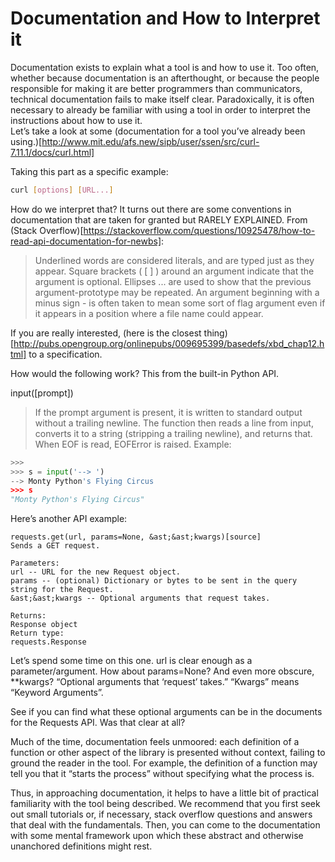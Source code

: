 # Documentation and How to Interpret it

Documentation exists to explain what a tool is and how to use it. Too often, whether because documentation is an afterthought, or because the people responsible for making it are better programmers than communicators, technical documentation fails to make itself clear. Paradoxically, it is often necessary to already be familiar with using a tool in order to interpret the instructions about how to use it.  
Let’s take a look at some (documentation for a tool you’ve already been using.)[http://www.mit.edu/afs.new/sipb/user/ssen/src/curl-7.11.1/docs/curl.html]

Taking this part as a specific example: 
```bash
curl [options] [URL...]
```

How do we interpret that? It turns out there are some conventions in documentation that are taken for granted but RARELY EXPLAINED. From (Stack Overflow)[https://stackoverflow.com/questions/10925478/how-to-read-api-documentation-for-newbs]:

>Underlined words are considered literals, and are typed just as they appear.
>Square brackets ( [ ] ) around an argument indicate that the argument is optional.
>Ellipses ... are used to show that the previous argument-prototype may be repeated.
>An argument beginning with a minus sign - is often taken to mean some sort of flag argument even if it appears in a position where a file name could appear.


If you are really interested, (here is the closest thing)[http://pubs.opengroup.org/onlinepubs/009695399/basedefs/xbd_chap12.html] to a specification. 

How would the following work? This from the built-in Python API.

input([prompt])
>If the prompt argument is present, it is written to standard output without a trailing newline. The function then reads a line from input, converts it to a string (stripping a trailing newline), and returns that. When EOF is read, EOFError is raised. Example:
```python
>>>
>>> s = input('--> ')  
--> Monty Python's Flying Circus
>>> s  
"Monty Python's Flying Circus"
```

Here’s another API example:
```
requests.get(url, params=None, &ast;&ast;kwargs)[source]
Sends a GET request.

Parameters:
url -- URL for the new Request object.
params -- (optional) Dictionary or bytes to be sent in the query string for the Request.
&ast;&ast;kwargs -- Optional arguments that request takes.

Returns:
Response object
Return type:
requests.Response
```

Let’s spend some time on this one. url is clear enough as a parameter/argument. How about params=None? And even more obscure, &ast;&ast;kwargs? “Optional arguments that ‘request’ takes.” “Kwargs” means “Keyword Arguments”. 

See if you can find what these optional arguments can be in the documents for the Requests API. Was that clear at all?

Much of the time, documentation feels unmoored: each definition of a function or other aspect of the library is presented without context, failing to ground the reader in the tool. For example, the definition of a function may tell you that it “starts the process” without specifying what the process is. 

Thus, in approaching documentation, it helps to have a little bit of practical familiarity with the tool being described. We recommend that you first seek out small tutorials or, if necessary, stack overflow questions and answers that deal with the fundamentals. Then, you can come to the documentation with some mental framework upon which these abstract and otherwise unanchored definitions might rest. 


